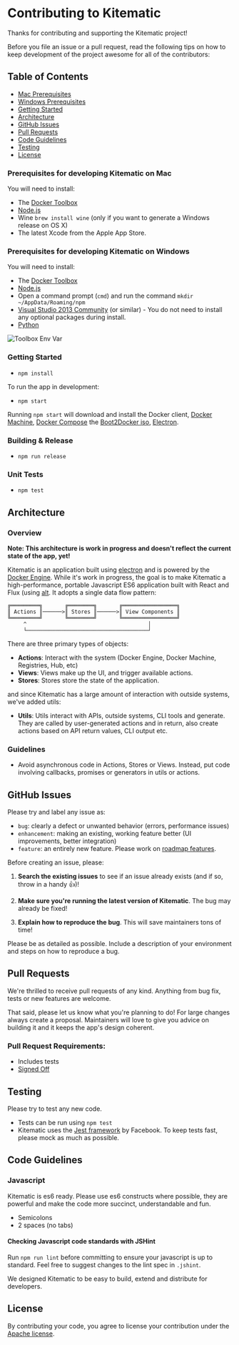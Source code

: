 # Contributing to Kitematic

Thanks for contributing and supporting the Kitematic project!

Before you file an issue or a pull request, read the following tips on how to keep development of the project awesome for all of the contributors:

## Table of Contents

 - [Mac Prerequisites](#prerequisites-for-developing-kitematic-on-mac)
 - [Windows Prerequisites](#prerequisites-for-developing-kitematic-on-windows)
 - [Getting Started](#getting-started)
 - [Architecture](#architecture)
 - [GitHub Issues](#github-issues)
 - [Pull Requests](#pull-requests)
 - [Code Guidelines](#code-guidelines)
 - [Testing](#testing)
 - [License](#license)


### Prerequisites for developing Kitematic on Mac
You will need to install:
- The [Docker Toolbox](https://docker.com/toolbox)
- [Node.js](https://nodejs.org/)
- Wine `brew install wine` (only if you want to generate a Windows release on OS X)
- The latest Xcode from the Apple App Store.

### Prerequisites for developing Kitematic on Windows
You will need to install:
- The [Docker Toolbox](https://docker.com/toolbox)
- [Node.js](https://nodejs.org/)
- Open a command prompt (`cmd`) and run the command `mkdir ~/AppData/Roaming/npm`
- [Visual Studio 2013 Community](https://www.visualstudio.com/en-us/products/visual-studio-community-vs.aspx) (or similar) - You do not need to install any optional packages during install.
- [Python](https://www.python.org/downloads/release/python-2710/)

![Toolbox Env Var](https://cloud.githubusercontent.com/assets/251292/10656552/adaedb20-7834-11e5-8881-d5402d3fee37.png)

### Getting Started

- `npm install`

To run the app in development:

- `npm start`

Running `npm start` will download and install the Docker client,
[Docker Machine](https://github.com/docker/machine), [Docker Compose](https://github.com/docker/compose)
the [Boot2Docker iso](https://github.com/boot2docker/boot2docker),
[Electron](http://electron.atom.io/).

### Building & Release

- `npm run release`

### Unit Tests

- `npm test`

## Architecture

### Overview

**Note: This architecture is work in progress and doesn't reflect the current state of the app, yet!**

Kitematic is an application built using [electron](https://github.com/atom/electron) and is powered by the [Docker Engine](https://github.com/docker/docker). While it's work in progress, the goal is to make Kitematic a high-performance, portable Javascript ES6 application built with React and Flux (using [alt](https://github.com/goatslacker/alt). It adopts a single data flow pattern:

```
╔═════════╗       ╔════════╗       ╔═════════════════╗
║ Actions ║──────>║ Stores ║──────>║ View Components ║
╚═════════╝       ╚════════╝       ╚═════════════════╝
     ^                                      │
     └──────────────────────────────────────┘
```

There are three primary types of objects:
- **Actions**: Interact with the system (Docker Engine, Docker Machine, Registries, Hub, etc)
- **Views**: Views make up the UI, and trigger available actions.
- **Stores**: Stores store the state of the application.

and since Kitematic has a large amount of interaction with outside systems, we've added utils:
- **Utils**: Utils interact with APIs, outside systems, CLI tools and generate. They are called by user-generated actions and in return, also create actions based on API return values, CLI output etc.

### Guidelines

- Avoid asynchronous code in Actions, Stores or Views. Instead, put code involving callbacks, promises or generators in utils or actions.

## GitHub Issues

Please try and label any issue as:
- `bug`: clearly a defect or unwanted behavior (errors, performance issues)
- `enhancement`: making an existing, working feature better (UI improvements, better integration)
- `feature`: an entirely new feature. Please work on [roadmap features](https://github.com/kitematic/kitematic/blob/master/ROADMAP.md).

Before creating an issue, please:

1. **Search the existing issues** to see if an issue already exists (and if so, throw in a handy :+1:)!

2. **Make sure you're running the latest version of Kitematic**. The bug may already be fixed!

3. **Explain how to reproduce the bug**. This will save maintainers tons of time!

Please be as detailed as possible. Include a description of your environment and steps on how to reproduce a bug.

## Pull Requests

We're thrilled to receive pull requests of any kind. Anything from bug fix, tests or new features are welcome.

That said, please let us know what you're planning to do! For large changes always create a proposal. Maintainers will love to give you advice on building it and it keeps the app's design coherent.

### Pull Request Requirements:
- Includes tests
- [Signed Off](https://github.com/docker/docker/blob/master/CONTRIBUTING.md#sign-your-work)

## Testing

Please try to test any new code.
- Tests can be run using `npm test`
- Kitematic uses the [Jest framework](https://facebook.github.io/jest/) by Facebook. To keep tests fast, please mock as much as possible.

## Code Guidelines

### Javascript

Kitematic is es6 ready. Please use es6 constructs where possible, they are powerful and make the code more succinct, understandable and fun.

- Semicolons
- 2 spaces (no tabs)

#### Checking Javascript code standards with JSHint

Run `npm run lint` before committing to ensure your javascript is up to standard. Feel free to suggest changes to the lint spec in `.jshint`.

We designed Kitematic to be easy to build, extend and distribute for developers.

## License

By contributing your code, you agree to license your contribution under the [Apache license](https://github.com/kitematic/kitematic/blob/master/LICENSE).
